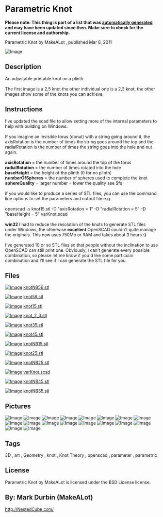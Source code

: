 Parametric Knot
===============
**Please note: This thing is part of a list that was [automatically generated](https://github.com/carlosgs/export-things) and may have been updated since then. Make sure to check for the current license and authorship.**  

Parametric Knot  by MakeALot , published Mar 8, 2011

![Image](img/knot25_display_large_display_large.jpg)

Description
--------
An adjustable printable knot on a plinth<br />
<br />
The first image is a 2,5 knot the other individual one is a 2,3 knot, the other images show some of the knots you can achieve.<br />

Instructions
--------
I've updated the scad file to allow setting more of the internal parameters to help with building on Windows.<br />
<br />
If you imagine an invisible torus (donut) with a string going around it,  the axisRotation is the number of times the string goes around the top and the radialRotation is the number of times the string goes into the hole and out again.<br />
<br />
<b>axisRotation</b> 	= the number of times around the top of the torus<br />
<b>radialRotation</b> 	= the number of times rotated into the hole<br />
<b>baseHeight</b>	= the height of the plinth (0 for no plinth)<br />
<b>numberOfSpheres</b>	= the number of spheres used to complete the knot<br />
<b>sphereQuality</b> 	= larger number = lower the quality see $fs<br />
<br />
if you would like to produce a series of STL files, you can use the command line options to set the parameters and output file e.g.<br />
<br />
openscad -s knot15.stl -D "axisRotation = 1" -D "radialRotation = 5" -D "baseHeight = 5" varKnot.scad<br />
<br />
<b>win32</b> I had to reduce the resolution of the knots to generate STL files under Windows, the otherwise <b>excellent</b> OpenSCAD couldn't quite manage the originals. This now uses 750Mb or RAM and takes about 3 hours <b>:)</b><br />
<br />
I've generated 10 or so STL files so that people without the inclination to use OpenSCAD can still print one.  Obviously, I can't generate every possible combination, so please let me know if you'd like some particular combination and I'll see if I can generate the STL file for you.

Files
--------
[![Image](img/knotNB56_preview_tinycard.jpg)](knotNB56.stl)
 [ knotNB56.stl](knotNB56.stl)  

[![Image](img/knot56_preview_tinycard.jpg)](knot56.stl)
 [ knot56.stl](knot56.stl)  

[![Image](img/knot15_preview_tinycard.jpg)](knot15.stl)
 [ knot15.stl](knot15.stl)  

[![Image](img/knot_2_3_preview_tinycard.jpg)](knot_2_3.stl)
 [ knot_2_3.stl](knot_2_3.stl)  

[![Image](img/knot35_preview_tinycard.jpg)](knot35.stl)
 [ knot35.stl](knot35.stl)  

[![Image](img/knot45_preview_tinycard.jpg)](knot45.stl)
 [ knot45.stl](knot45.stl)  

[![Image](img/knotNB15_preview_tinycard.jpg)](knotNB15.stl)
 [ knotNB15.stl](knotNB15.stl)  

[![Image](img/knot25_preview_tinycard.jpg)](knot25.stl)
 [ knot25.stl](knot25.stl)  

[![Image](img/knotNB25_preview_tinycard.jpg)](knotNB25.stl)
 [ knotNB25.stl](knotNB25.stl)  

[![Image](img/Gears_preview_tinycard.jpg)](varKnot.scad)
 [ varKnot.scad](varKnot.scad)  

[![Image](img/knotNB45_preview_tinycard.jpg)](knotNB45.stl)
 [ knotNB45.stl](knotNB45.stl)  

[![Image](img/knotNB35_preview_tinycard.jpg)](knotNB35.stl)
 [ knotNB35.stl](knotNB35.stl)  



Pictures
--------
![Image](img/knots2_display_large_display_large.jpg)
![Image](img/knots1_display_large_display_large.jpg)
![Image](img/knots3_display_large_display_large.jpg)
![Image](img/knots4_display_large_display_large.jpg)
![Image](img/knot23_display_large_display_large.jpg)
![Image](img/knot_2_3_display_large.jpg)
![Image](img/Knot32_display_large_display_large.jpg)
![Image](img/knot15_display_large.jpg)
![Image](img/knots_nobase_display_large_display_large.jpg)
![Image](img/knot25_display_large.jpg)
![Image](img/knot35_display_large.jpg)
![Image](img/knot45_display_large.jpg)
![Image](img/knot56_display_large.jpg)
![Image](img/knotNB15_display_large.jpg)
![Image](img/knotNB25_display_large.jpg)
![Image](img/knotNB35_display_large.jpg)
![Image](img/knotNB45_display_large.jpg)
![Image](img/knotNB56_display_large.jpg)


Tags
--------
3D , art , Geometry , knot , Knot Theory , openscad , parameter , parametric  

  

License
--------
Parametric Knot by MakeALot is licensed under the BSD License license.  



By: Mark Durbin (MakeALot)
--------
<http://NestedCube.com/>